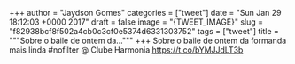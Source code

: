 
+++
author = "Jaydson Gomes"
categories = ["tweet"]
date = "Sun Jan 29 18:12:03 +0000 2017"
draft = false
image = "{TWEET_IMAGE}"
slug = "f82938bcf8f502a4cb0c3cf0e5374d6331303752"
tags = ["tweet"]
title = """Sobre o baile de ontem da..."""
+++
Sobre o baile de ontem da formanda mais linda #nofilter @ Clube Harmonia https://t.co/bYMJJdLT3b
